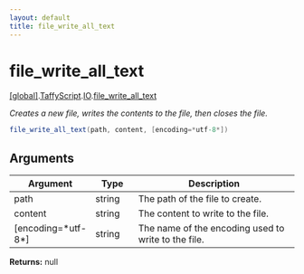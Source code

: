 ```yaml
---
layout: default
title: file_write_all_text
---
```


# file_write_all_text

[\[global\]]({{site.baseurl}}/docs/).[TaffyScript]({{site.baseurl}}/docs/TaffyScript/).[IO]({{site.baseurl}}/docs/TaffyScript/IO/).[file_write_all_text]({{site.baseurl}}/docs/TaffyScript/IO/file_write_all_text/)

_Creates a new file, writes the contents to the file, then closes the file._

```cs
file_write_all_text(path, content, [encoding=*utf-8*])
```

## Arguments

<table>
  <col width="15%">
  <col width="15%">
  <thead>
    <tr>
      <th>Argument</th>
      <th>Type</th>
      <th>Description</th>
    </tr>
  </thead>
  <tbody>
    <tr>
      <td>path</td>
      <td>string</td>
      <td>The path of the file to create.</td>
    </tr>
    <tr>
      <td>content</td>
      <td>string</td>
      <td>The content to write to the file.</td>
    </tr>
    <tr>
      <td>[encoding=*utf-8*]</td>
      <td>string</td>
      <td>The name of the encoding used to write to the file.</td>
    </tr>
  </tbody>
</table>

**Returns:** null
